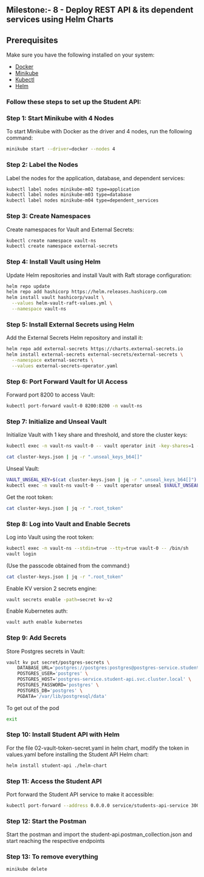 ## Milestone:- 8 - Deploy REST API & its dependent services using Helm Charts
## Prerequisites


Make sure you have the following installed on your system:

- [Docker](https://www.docker.com/products/docker-desktop/)
- [Minikube](https://minikube.sigs.k8s.io/docs/start/?arch=%2Flinux%2Fx86-64%2Fstable%2Fdebian+package)
- [Kubectl](https://kubernetes.io/docs/tasks/tools/)
- [Helm](https://helm.sh/docs/intro/install/)



### Follow these steps to set up the Student API:

### Step 1: Start Minikube with 4 Nodes
To start Minikube with Docker as the driver and 4 nodes, run the following command:

```bash
minikube start --driver=docker --nodes 4
```

### Step 2: Label the Nodes
Label the nodes for the application, database, and dependent services:
```bash
kubectl label nodes minikube-m02 type=application
kubectl label nodes minikube-m03 type=database
kubectl label nodes minikube-m04 type=dependent_services
```

### Step 3: Create Namespaces
Create namespaces for Vault and External Secrets:
```bash
kubectl create namespace vault-ns
kubectl create namespace external-secrets
```

### Step 4: Install Vault using Helm
Update Helm repositories and install Vault with Raft storage configuration:
```bash
helm repo update
helm repo add hashicorp https://helm.releases.hashicorp.com
helm install vault hashicorp/vault \
  --values helm-vault-raft-values.yml \
  --namespace vault-ns
```

### Step 5: Install External Secrets using Helm
Add the External Secrets Helm repository and install it:
```bash
helm repo add external-secrets https://charts.external-secrets.io
helm install external-secrets external-secrets/external-secrets \
  --namespace external-secrets \
  --values external-secrets-operator.yaml
```
### Step 6: Port Forward Vault for UI Access
Forward port 8200 to access Vault:
```bash
kubectl port-forward vault-0 8200:8200 -n vault-ns
```

### Step 7: Initialize and Unseal Vault
Initialize Vault with 1 key share and threshold, and store the cluster keys:
```bash
kubectl exec -n vault-ns vault-0 -- vault operator init -key-shares=1 -key-threshold=1 -format=json > cluster-keys.json

cat cluster-keys.json | jq -r ".unseal_keys_b64[]"
```
Unseal Vault:
```bash
VAULT_UNSEAL_KEY=$(cat cluster-keys.json | jq -r ".unseal_keys_b64[]")
kubectl exec -n vault-ns vault-0 -- vault operator unseal $VAULT_UNSEAL_KEY
```
Get the root token:
```bash
cat cluster-keys.json | jq -r ".root_token"
```

### Step 8: Log into Vault and Enable Secrets
Log into Vault using the root token:
```bash
kubectl exec -n vault-ns --stdin=true --tty=true vault-0 -- /bin/sh
vault login
```
(Use the passcode obtained from the command:)
```bash
cat cluster-keys.json | jq -r ".root_token"
```

Enable KV version 2 secrets engine:
```bash
vault secrets enable -path=secret kv-v2
```

Enable Kubernetes auth:
```bash
vault auth enable kubernetes
```

### Step 9: Add Secrets
Store Postgres secrets in Vault:
```bash
vault kv put secret/postgres-secrets \
    DATABASE_URL='postgres://postgres:postgres@postgres-service.student-api.svc.cluster.local:5432/postgres' \
    POSTGRES_USER='postgres' \
    POSTGRES_HOST='postgres-service.student-api.svc.cluster.local' \
    POSTGRES_PASSWORD='postgres' \
    POSTGRES_DB='postgres' \
    PGDATA='/var/lib/postgresql/data'
```

To get out of the pod
```bash
exit
```


### Step 10: Install Student API with Helm
For the file 02-vault-token-secret.yaml in helm chart, modify the token in values.yaml before installing the Student API Helm chart:
```bash
helm install student-api ./helm-chart
```

### Step 11: Access the Student API
Port forward the Student API service to make it accessible:
```bash
kubectl port-forward --address 0.0.0.0 service/students-api-service 3000:3000 -n student-api
```

### Step 12: Start the Postman
Start the postman and import the student-api.postman_collection.json and start reaching the respective endpoints

### Step 13: To remove everything 
```bash
minikube delete
```